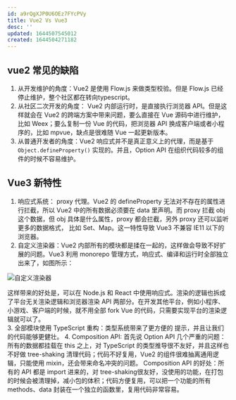 ```yaml
---
id: a9rQgXJP0U6OEz7FYcPVy
title: Vue2 Vs Vue3
desc: ''
updated: 1644507545012
created: 1644504271182
---
```


## vue2 常见的缺陷

1. 从开发维护的角度：Vue2 是使用 Flow.js 来做类型校验。但是 Flow.js 已经停止维护，整个社区都在转向typescript。  
2. 从社区二次开发的角度： Vue2 内部运行时，是直接执行浏览器 API。但是这样就会在 Vue2 的跨端方案中带来问题，要么直接在 Vue 源码中进行维护，比如 Weex；要么复制一份 Vue 的代码，把浏览器 API 换成客户端或者小程序的，比如 mpvue，缺点是很难随 Vue 一起更新版本。  
3. 从普通开发者的角度：Vue2 响应式并不是真正意义上的代理，而是基于 `Object.defineProperty()` 实现的。并且，Option API 在组织代码较多的组件的时候不容易维护。

## Vue3 新特性

1. 响应式系统： proxy 代理。Vue2 的 defineProperty 无法对不存在的属性进行拦截，所以 Vue2 中的所有数据必须要在 data 里声明。而 proxy 拦截 obj 这个数据，但 obj 具体是什么属性，proxy 都会拦截，另外 proxy 还可以监听更多的数据格式， 比如 Set、Map。这一特性导致 Vue3 不兼容 IE11 以下的浏览器。  
2. 自定义渲染器：Vue2 内部所有的模块都是揉在一起的，这样做会导致不好扩展的问题。Vue3 利用 monorepo 管理方式，响应式、编译和运行时全部独立出来了，如图所示：

![自定义渲染器](/assets/images/2022-02-10-23-12-22.png)

这样带来的好处是，可以在 Node.js 和 React 中使用响应式。渲染的逻辑也拆成了平台无关渲染逻辑和浏览器渲染 API 两部分。在开发其他平台，例如小程序、小游戏、客户端的时候，就不用全部 fork Vue 的代码，只需要实现平台的渲染逻辑就可以了。  
3. 全部模块使用 TypeScript 重构：类型系统带来了更方便的 提示，并且让我们的代码能够更健壮。
4. Composition API:
    首先说 Option API 几个严重的问题： 所有的数据都挂载在 this 之上，对 TypeScript 的类型推导很不友好，并且这样也不好做 tree-shaking 清理代码；代码不好复用，Vue2 的组件很难抽离通用逻辑，只能使用 mixin，还会带来命名冲突的问题。
    Composition API 的好处：所有的 API 都是 import 进来的，对 tree-shaking很友好，没使用的功能，在打包的时候会被清理掉，减小包的体积；代码方便复用，可以把一个功能的所有 methods、data 封装在一个独立的函数里，复用代码非常容易。
